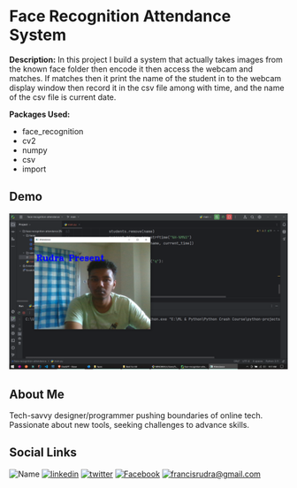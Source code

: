 # Face Recognition Attendance System
**Description:** In this project I build a system that actually takes images from the known face folder then encode it then access the webcam and matches. If matches then it print the name of the student in to the webcam display window then record it in the csv file among with time, and the name of the csv file is current date.

**Packages Used:**
* face_recognition
* cv2
* numpy
* csv
* import

## Demo
![Robo Speaker](../images/face-recognition-attendance.png)

## About Me
Tech-savvy designer/programmer pushing boundaries of online tech. Passionate about new tools, seeking challenges to advance skills.

## Social Links
![Name](https://img.shields.io/badge/Name-Francis%20Rudra%20D%20Cruze-yellowgreen?style=for-the-badge)
[![linkedin](https://img.shields.io/badge/linkedin-0A66C2?style=for-the-badge&logo=linkedin&logoColor=white)](https://www.linkedin.com/in/rudradcruze)
[![twitter](https://img.shields.io/badge/twitter-1DA1F2?style=for-the-badge&logo=twitter&logoColor=white)](https://twitter.com/rudradcruze)
[![Facebook](https://img.shields.io/badge/facebook-4267B2?style=for-the-badge&logo=facebook&logoColor=white)](https://facebook.com/rudradcruze)
[![francisrudra@gmail.com](https://img.shields.io/badge/gmail-4267B2?style=for-the-badge&logo=gmail&logoColor=white)](mailto:francisrudra@gmail.com)